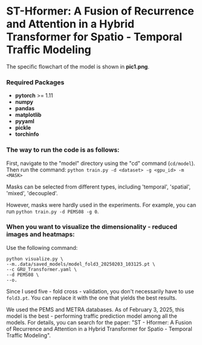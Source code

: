 # ST-Hformer: A Fusion of Recurrence and Attention in a Hybrid Transformer for Spatio - Temporal Traffic Modeling

The specific flowchart of the model is shown in **pic1.png**.

### Required Packages
- **pytorch** >= 1.11
- **numpy**
- **pandas**
- **matplotlib**
- **pyyaml**
- **pickle**
- **torchinfo**

### The way to run the code is as follows:
First, navigate to the "model" directory using the "cd" command (`cd/model`).
Then run the command: `python train.py -d <dataset> -g <gpu_id> -m <MASK>`

Masks can be selected from different types, including 'temporal', 'spatial', 'mixed', 'decoupled'.

However, masks were hardly used in the experiments. For example, you can run `python train.py -d PEMS08 -g 0`.

### When you want to visualize the dimensionality - reduced images and heatmaps:
Use the following command:
```
python visualize.py \
--m..data/saved_models/model_fold3_20250203_103125.pt \
--c GRU_Transformer.yaml \
--d PEMS08 \
--o.
```
Since I used five - fold cross - validation, you don't necessarily have to use `fold3.pt`. You can replace it with the one that yields the best results.

We used the PEMS and METRA databases. As of February 3, 2025, this model is the best - performing traffic prediction model among all the models. For details, you can search for the paper: "ST - Hformer: A Fusion of Recurrence and Attention in a Hybrid Transformer for Spatio - Temporal Traffic Modeling".
